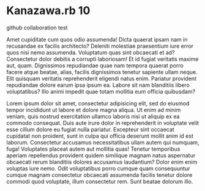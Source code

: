 Kanazawa.rb 10
==============

github collaboration test

Amet cupiditate cum quos odio assumenda! Dicta quaerat ipsam nam in recusandae ex facilis architecto? Deleniti molestiae praesentium iure error quos nisi nemo assumenda. Voluptatum quas sint obcaecati et ad?
Consectetur dolor debitis a corrupti laboriosam! Et id fugiat veritatis maxime aut, quam. Dignissimos repudiandae quae nam tempora quaerat porro facere atque beatae, alias, facilis dignissimos tenetur sapiente ullam neque.
Elit quisquam veritatis reprehenderit eligendi natus enim. Pariatur provident repudiandae dolore earum ipsa ipsum ea. Labore sit nam blanditiis libero voluptatibus? Illo animi impedit quae totam mollitia eum officia quibusdam?

Lorem ipsum dolor sit amet, consectetur adipisicing elit, sed do eiusmod tempor incididunt ut labore et dolore magna aliqua. Ut enim ad minim veniam, quis nostrud exercitation ullamco laboris nisi ut aliquip ex ea commodo consequat. Duis aute irure dolor in reprehenderit in voluptate velit esse cillum dolore eu fugiat nulla pariatur. Excepteur sint occaecat cupidatat non proident, sunt in culpa qui officia deserunt mollit anim id est laborum.
Consectetur accusamus necessitatibus ullam autem qui numquam, fuga! Voluptates placeat autem aut mollitia quas! Tenetur temporibus aperiam repellendus provident quidem similique magnam natus aspernatur obcaecati rerum blanditiis dolores accusamus laudantium?
Dolor enim enim voluptas iure nemo. Odit voluptatibus porro cumque quam consequuntur cumque magnam consectetur obcaecati assumenda facilis tenetur dolore commodi quod voluptate, illum consectetur rem. Sunt beatae dolorum illo.

